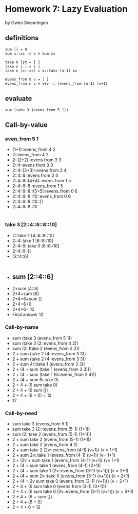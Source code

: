 # Homework 7: Lazy Evaluation

by Owen Swearingen

## definitions
```
sum [] = 0
sum x::xs -> x + sum xs

take 0 lst = [ ]
take n [ ] = [ ]
take n (x::xs) = x::take (n-1) xs

evens_from 0 v = [ ]
evens_from n v = v+v :: (evens_from (n-1) (v+1)
```

## evaluate
```
sum (take 3 (evens_from 5 1))
```
## Call-by-value

### even_from 5 1
- (1+1)::evens_from 4 2
- 2::evens_from 4 2
- 2::(2+2)::evens from 3 3
- 2::4::evens from 3 3
- 2::4::(3+3)::evens from 2 4
- 2::4::6::evens from 2 4
- 2::4::6::(4+4)::evens from 1 5
- 2::4::6::8::evens_from 1 5
- 2::4::6::8::(5+5)::evens_from 0 6
- 2::4::6::8::10::evens_from 0 6
- 2::4::6::8::10::[]
- 2::4::6::8::10
<br><br>
 ### take 3 [2::4::6::8::10]
- 2::take 2 [4::6::8::10]
- 2::4::take 1 [6::8::10]
- 2::4::6::take 0 [6::8::10]
- 2::4::6::[]
- [2::4::6]
  <br><br>
- ## sum [2::4::6]
- 2+sum [4::6]
- 2+4+sum [6]
- 2+4+6+sum []
- 2+4+6+0
- 2+4+6= 12
- Final answer 12

### Call-by-name
- sum (take 3 (evens_from 5 1))
- sum (take 3 (2::evens_from 4 2))
- sum (2::(take 2 (evens_from 4 2))
- 2 + sum (take 2 (4::evens_from 3 3))
- 2 + sum (take 2 (4::evens_from 3 3))
- 2 + sum 4::(take 1 (evens_from 3 3))
- 2 + (4 + sum (take 1 (evens_from 3 3)))
- 2 + (4 + sum (take 1 (6::evens_from 2 4)))
- 2 + (4 + sum 6::take 0)
- 2 + 4 + (6 sum take 0)
- 2 + 4 + (6 sum [])
- 2 + 4 + (6 + 0) = 12
- 12

### Call-by-need
- sum take 3 (evens_from 5 1)
- sum take 3 (2::(evens_from (5-1) (1+1))
- sum (2::take 2 (evens_from (5-1) (1+1)))
- 2 + sum take 2 (evens_from (5-1) (1+1))
- 2 + sum take 2 (evens_from 4 2)
- 2 + sum take 2 (2v::evens_from (4-1) (v+1)) (v = 1+1)
- 2 + sum 2v::take 1 (evens_from (4-1) (v+1)) (v= 1+1)
- 2 + (2v + sum take 1 (evens_from (4-1) (v+1)) (v= 1+1)
- 2 + (4 + sum take 1 (evens_from (4-1) (2+1))
- 2 + (4 + sum take 1 (2v::evens_from (3-1) (v+1))) (v = 2+1)
- 2 + (4 + sum 2v::take 0 (evens_from (3-1) (v+1))) (v = 2+1)
- 2 + (4 + 2v sum take 0 (evens_from (3-1) (v+1))) (v = 2+1)
- 2 + 4 + (6 sum take 0 (evens from (3-1) (3+1)))
- 2 + 4 + (6 sum take 0 (2v::evens_from (3-1) (v+1))) (v = 3+1)
- 2 + 4 + (6 + sum [])
- 2 + 4 + (6 + 0)
- 2 + 4 + 6 = 12
